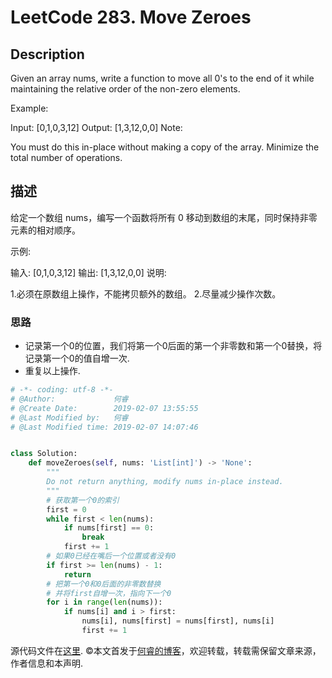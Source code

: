 # LeetCode 283. Move Zeroes

## Description
Given an array nums, write a function to move all 0's to the end of it while maintaining the relative order of the non-zero elements.

Example:

Input: [0,1,0,3,12]
Output: [1,3,12,0,0]
Note:

You must do this in-place without making a copy of the array.
Minimize the total number of operations.

## 描述

给定一个数组 nums，编写一个函数将所有 0 移动到数组的末尾，同时保持非零元素的相对顺序。

示例:

输入: [0,1,0,3,12]
输出: [1,3,12,0,0]
说明:

1.必须在原数组上操作，不能拷贝额外的数组。
2.尽量减少操作次数。

### 思路

* 记录第一个0的位置，我们将第一个0后面的第一个非零数和第一个0替换，将记录第一个0的值自增一次.
* 重复以上操作.

```python
# -*- coding: utf-8 -*-
# @Author:             何睿
# @Create Date:        2019-02-07 13:55:55
# @Last Modified by:   何睿
# @Last Modified time: 2019-02-07 14:07:46


class Solution:
    def moveZeroes(self, nums: 'List[int]') -> 'None':
        """
        Do not return anything, modify nums in-place instead.
        """
        # 获取第一个0的索引
        first = 0
        while first < len(nums):
            if nums[first] == 0:
                break
            first += 1
        # 如果0已经在嘴后一个位置或者没有0
        if first >= len(nums) - 1:
            return
        # 把第一个0和0后面的非零数替换
        # 并将first自增一次，指向下一个0
        for i in range(len(nums)):
            if nums[i] and i > first:
                nums[i], nums[first] = nums[first], nums[i]
                first += 1
```
源代码文件在[这里](https://github.com/ruicore/Algorithm/blob/master/Leetcode/2019-02-07-283-Move-Zeroes.py).
©本文首发于[何睿的博客](https://www.ruicore.cn/leetcode-283-move-zeroes/)，欢迎转载，转载需保留文章来源，作者信息和本声明.

